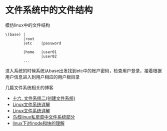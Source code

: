 # 文件系统中的文件结构

模仿linux中的文件结构

```
\(base)	|
		|root
		|etc 	|password
		
		|home	|user01
				|user02
		...
```



进入系统的时候系统从base出发找到etc中的账户密码，检查用户登录，接着根据用户信息进入到用户相应的用户根目录

几篇文件系统相关的博客

+ [十六. 文件系统二(创建文件系统)](https://zhuanlan.zhihu.com/p/36754495)
+ [Linux文件系统详解](https://juejin.im/post/5b8ba9e26fb9a019c372e100#heading-13)
+ [Linux文件系统详解](https://www.cnblogs.com/bellkosmos/p/detail_of_linux_file_system.html)
+ [鸟叔linux私房菜中文件系统部分](http://cn.linux.vbird.org/linux_basic/linux_basic.php)
+ [linux下对inode和块的理解](https://www.cnblogs.com/whych/p/9315723.html)